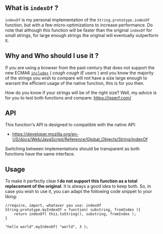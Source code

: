 ## What is `indexOf` ?

`indexOf` is my personal implementation of the `String.prototype.indexOf` function, but with a few micro-optimizations to increase performance.
Do note that although this function will be faster than the original `indexOf` for small strings, for large enough strings the original will eventually outperform it.

## Why and Who should I use it ?

If you are using a browser from the past century that does not support the new ECMA6 [`includes`](https://developer.mozilla.org/en-US/docs/Web/JavaScript/Reference/Global_Objects/String/includes) ( *cough cough IE users* ) and you know the majority of the strings you wish to compare will not have a size large enough to warrant the efficient usage of the native function, this is for you then.

How do you know if your strings will be of the right size? Well, my advice is for you to test both functions and compare: https://jsperf.com/

## API

This function's API is designed to compatible with the native API:

 - https://developer.mozilla.org/en-US/docs/Web/JavaScript/Reference/Global_Objects/String/indexOf

Switching between implementations should be transparent as both functions have the same interface.

## Usage

To make it perfectly clear **I do not support this function as a total replacement of the original**. It is always a good idea to keep both.
So, in case you wish to use it, you can adapt the following code snippet to your liking:

    //require, import, whataver you use: indexOf
    String.prototype.myIndexOf = function( substring, fromIndex ){
        return indexOf( this.toString(), substring, fromIndex );
    }

    "hello world".myIndexOf( "world", 3 );
